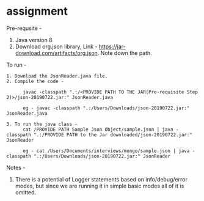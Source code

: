# assignment
Pre-requsite -
  1. Java version 8
  2. Download org.json library, Link - https://jar-download.com/artifacts/org.json.
      Note down the path.
        
  To run -
  
    1. Download the JsonReader.java file.
    2. Compile the code -
          
          javac -classpath ".:/<PROVIDE PATH TO THE JAR(Pre-requisite Step 2)>/json-20190722.jar:" JsonReader.java
          
          eg - javac -classpath ".:/Users/Downloads/json-20190722.jar:" JsonReader.java
          
    3. To run the java class - 
          cat /PROVIDE PATH Sample Json Object/sample.json | java -classpath ".:/PROVIDE PATH to the Jar downloaded/json-20190722.jar:" JsonReader
          
          eg - cat /Users/Documents/interviews/mongo/sample.json | java -classpath ".:/Users/Downloads/json-20190722.jar:" JsonReader

Notes - 

  1. There is a potential of Logger statements based on info/debug/error modes, but since we are running it in simple basic modes all of it is omitted.
